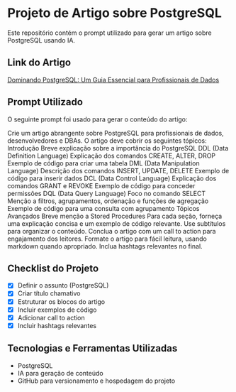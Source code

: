 # Projeto de Artigo sobre PostgreSQL

Este repositório contém o prompt utilizado para gerar um artigo sobre PostgreSQL usando IA.

## Link do Artigo

[Dominando PostgreSQL: Um Guia Essencial para Profissionais de Dados](https://dio.me/articles/postgresql-principais-comandos-para-dominar-o-mundo-dos-bancos-de-dados)


## Prompt Utilizado

O seguinte prompt foi usado para gerar o conteúdo do artigo:

Crie um artigo abrangente sobre PostgreSQL para profissionais de dados, desenvolvedores e DBAs. O artigo deve cobrir os seguintes tópicos:
Introdução
Breve explicação sobre a importância do PostgreSQL
DDL (Data Definition Language)
Explicação dos comandos CREATE, ALTER, DROP
Exemplo de código para criar uma tabela
DML (Data Manipulation Language)
Descrição dos comandos INSERT, UPDATE, DELETE
Exemplo de código para inserir dados
DCL (Data Control Language)
Explicação dos comandos GRANT e REVOKE
Exemplo de código para conceder permissões
DQL (Data Query Language)
Foco no comando SELECT
Menção a filtros, agrupamentos, ordenação e funções de agregação
Exemplo de código para uma consulta com agrupamento
Tópicos Avançados
Breve menção a Stored Procedures
Para cada seção, forneça uma explicação concisa e um exemplo de código relevante. Use subtítulos para organizar o conteúdo. Conclua o artigo com um call to action para engajamento dos leitores.
Formate o artigo para fácil leitura, usando markdown quando apropriado. Inclua hashtags relevantes no final.



## Checklist do Projeto

- [x] Definir o assunto (PostgreSQL)
- [x] Criar título chamativo
- [x] Estruturar os blocos do artigo
- [x] Incluir exemplos de código
- [x] Adicionar call to action
- [x] Incluir hashtags relevantes

## Tecnologias e Ferramentas Utilizadas

- PostgreSQL
- IA para geração de conteúdo
- GitHub para versionamento e hospedagem do projeto
